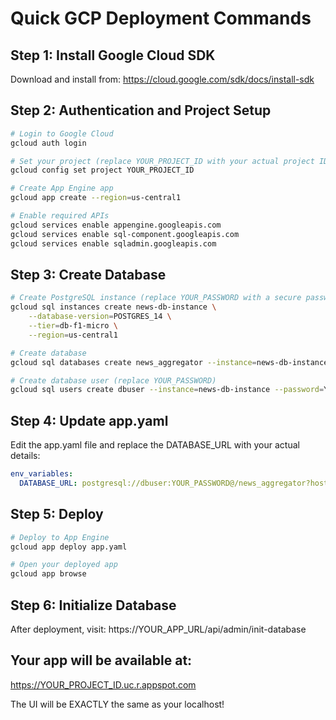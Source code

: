 # Quick GCP Deployment Commands

## Step 1: Install Google Cloud SDK
Download and install from: https://cloud.google.com/sdk/docs/install-sdk

## Step 2: Authentication and Project Setup
```bash
# Login to Google Cloud
gcloud auth login

# Set your project (replace YOUR_PROJECT_ID with your actual project ID)
gcloud config set project YOUR_PROJECT_ID

# Create App Engine app
gcloud app create --region=us-central1

# Enable required APIs
gcloud services enable appengine.googleapis.com
gcloud services enable sql-component.googleapis.com
gcloud services enable sqladmin.googleapis.com
```

## Step 3: Create Database
```bash
# Create PostgreSQL instance (replace YOUR_PASSWORD with a secure password)
gcloud sql instances create news-db-instance \
    --database-version=POSTGRES_14 \
    --tier=db-f1-micro \
    --region=us-central1

# Create database
gcloud sql databases create news_aggregator --instance=news-db-instance

# Create database user (replace YOUR_PASSWORD)
gcloud sql users create dbuser --instance=news-db-instance --password=YOUR_PASSWORD
```

## Step 4: Update app.yaml
Edit the app.yaml file and replace the DATABASE_URL with your actual details:
```yaml
env_variables:
  DATABASE_URL: postgresql://dbuser:YOUR_PASSWORD@/news_aggregator?host=/cloudsql/YOUR_PROJECT_ID:us-central1:news-db-instance
```

## Step 5: Deploy
```bash
# Deploy to App Engine
gcloud app deploy app.yaml

# Open your deployed app
gcloud app browse
```

## Step 6: Initialize Database
After deployment, visit: https://YOUR_APP_URL/api/admin/init-database

## Your app will be available at:
https://YOUR_PROJECT_ID.uc.r.appspot.com

The UI will be EXACTLY the same as your localhost! 